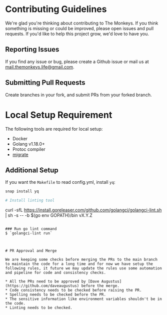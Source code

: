 # Contributing Guidelines

We're glad you're thinking about contributing to The Monkeys. If you think something is missing or could be improved, please open issues and pull requests. If you'd like to help this project grow, we'd love to have you. 

## Reporting Issues

If you find any issue or bug, please create a Github issue or mail us at mail.themonkeys.life@gmail.com. 

## Submitting Pull Requests

Create branches in your fork, and submit PRs from your forked branch.

# Local Setup Requirement

The following tools are required for local setup:

* Docker
* Golang v1.18.0+
* Protoc compiler
* [migrate](https://github.com/golang-migrate/migrate)

## Additional Setup

If you want the `Makefile` to read config.yml, install `yq`:

```bash
snap install yq

# Install linting tool
```
curl -sfL https://install.goreleaser.com/github.com/golangci/golangci-lint.sh | sh -s -- -b $(go env GOPATH)/bin vX.Y.Z
```

### Run go lint command
$ `golangci-lint run`



# PR Approval and Merge

We are keeping some checks before merging the PRs to the main branch to maintain the code for a long time and for now we have setup the following rules, it future we may update the rules use some automation and pipeline for code and consistency checks.

* All the PRs need to be approved by [Dave Augustus](https://github.com/daveaugustus) before the merge.
* Code consistency needs to be checked before raising the PR.
* Spelling needs to be checked before the PR.
* The sensitive information like environment variables shouldn't be in the code.
* Linting needs to be checked.

